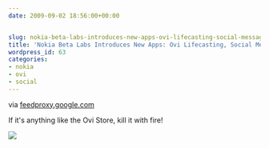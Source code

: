 ```yaml
---
date: 2009-09-02 18:56:00+00:00


slug: nokia-beta-labs-introduces-new-apps-ovi-lifecasting-social-messaging
title: 'Nokia Beta Labs Introduces New Apps: Ovi Lifecasting, Social Messaging'
wordpress_id: 63
categories:
- nokia
- ovi
- social
---
```


  
     

via [feedproxy.google.com](http://feedproxy.google.com/%7Er/Techcrunch/%7E3/LZd-kv311CU/)

  
   

If it's anything like the Ovi Store, kill it with fire!

![](https://blogger.googleusercontent.com/tracker/2563657433103433322-7187455843933411361?l=arbitness.blogspot.com)
